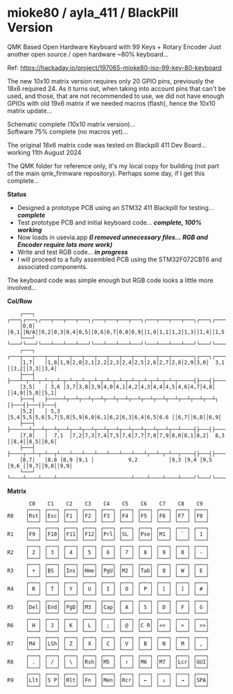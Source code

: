 # mioke80 / ayla_411 / BlackPill Version

QMK Based Open Hardware Keyboard with 99 Keys + Rotary Encoder
Just another open source / open hardware ~80% keyboard...

Ref: https://hackaday.io/project/197065-mioke80-iso-99-key-80-keyboard

The new 10x10 matrix version requires only 20 GPIO pins, previously the 18x6 required 24. As it turns out, when taking into account pins that can't be used, and those, that are not recommended to use, we did not have enough GPIOs with old 19x6 matrix if we needed macros (flash), hence the 10x10 matrix update...

Schematic complete (10x10 matrix version)...  
Software 75% complete (no macros yet)...  

The original 18x6 matrix code was tested on Blackpill 411 Dev Board... working 11th August 2024  

The QMK folder for reference only, it's my local copy for building (not part of the main qmk_firmware repository).
Perhaps some day, if I get this complete...  

**Status**
+ Designed a prototype PCB using an STM32 411 Blackpill for testing... ***complete***
+ Test prototype PCB and initial keyboard code... ***complete, 100% working***
+ Now loads in usevia.app ***(I removed unnecessary files... RGB and Encoder require lots more work)***
+ Write and test RGB code... ***in progress***
+ I will proceed to a fully assembled PCB using the STM32F072CBT6 and associated components.

The keyboard code was simple enough but RGB code looks a little more involved...  
  
**Col/Row**
```
    ┌───┐   ┌───┐┌───┐┌───┬───┬───┬───┐┌───┬───┬───┬───┐┌───┬───┬───┬───┐┌───┐┌───┐┌───┐
    │0,0│   │0,1││N/A││0,2│0,3│0,4│0,5││0,6│0,7│0,8│0,9││1,0│1,1│1,2│1,3││1,4││1,5││1,6│
    └───┘   └───┘└───┘└───┴───┴───┴───┘└───┴───┴───┴───┘└───┴───┴───┴───┘└───┘└───┘└───┘
    ┌───┐   ┌───┬───┬───┬───┬───┬───┬───┬───┬───┬───┬───┬───┬───┬───────┐┌───┐┌───┐┌───┐
    │1,7│   │1,8│1,9│2,0│2,1│2,2│2,3│2,4│2,5│2,6│2,7│2,8│2,9│3,0│  3,1  ││3,2││3,3││3,4│
    ├───┤   ├───┴─┬─┴─┬─┴─┬─┴─┬─┴─┬─┴─┬─┴─┬─┴─┬─┴─┬─┴─┬─┴─┬─┴─┬─┴─┬─────┤├───┤├───┤├───┤
    │3,5│   │ 3,6 │3,7│3,8│3,9│4,0│4,1│4,2│4,3│4,4│4,5│4,6│4,7│4,8│     ││4,9││5,0││5,1│
    ├───┤   ├─────┴┬──┴┬──┴┬──┴┬──┴┬──┴┬──┴┬──┴┬──┴┬──┴┬──┴┬──┴┬──┴┐    │├───┤├───┤├───┤
    │5,2│   │ 5,3  │5,4│5,5│5,6│5,7│5,8│5,9│6,0│6,1│6,2│6,3│6,4│6,5│6.6 ││6,7││6,8││6,9│
    ├───┤   ├──────┴┬──┴┬──┴┬──┴┬──┴┬──┴┬──┴┬──┴┬──┴┬──┴┬──┴┬──┴┬──┴────┤├───┤├───┤├───┤
    │7,0│   │  7,1  │7,2│7,3│7,4│7,5│7,6│7,7│7,8│7,9│8,0│8,1│8,2│  8,3  ││8,4││8,5││8,6│
    ├───┤   ├────┬──┴─┬─┴──┬┴───┴───┴───┴───┴───┴───┴───┴┬──┴─┬─┴──┬────┤├───┤├───┤├───┤
    │8,7│   │8.8 │8,9 │9,1 │           9,2          │9,3 │9,4 │9,5 │9,6 ││9,7││9,8││9,9│
    └───┘   └────┴────┴────┴────────────────────────┴────┴────┴────┴────┘└───┘└───┘└───┘
```
**Matrix**
```
       C0    C1    C2    C3    C4    C5    C6    C7    C8    C9
      ┌───┐ ┌───┐ ┌───┐ ┌───┐ ┌───┐ ┌───┐ ┌───┐ ┌───┐ ┌───┐ ┌───┐
R0    │Rst│ │Esc│ │F1 │ │F2 │ │F3 │ │F4 │ │F5 │ │F6 │ │F7 │ │F8 │
      └───┘ └───┘ └───┘ └───┘ └───┘ └───┘ └───┘ └───┘ └───┘ └───┘
      ┌───┐ ┌───┐ ┌───┐ ┌───┐ ┌───┐ ┌───┐ ┌───┐ ┌───┐ ┌───┐ ┌───┐
R1    │F9 │ │F10│ │F11│ │F12│ │Prl│ │SL │ │Pse│ │M1 │ │ ` │ │ 1 │
      └───┘ └───┘ └───┘ └───┘ └───┘ └───┘ └───┘ └───┘ └───┘ └───┘
      ┌───┐ ┌───┐ ┌───┐ ┌───┐ ┌───┐ ┌───┐ ┌───┐ ┌───┐ ┌───┐ ┌───┐
R2    │ 2 │ │ 3 │ │ 4 │ │ 5 │ │ 6 │ │ 7 │ │ 8 │ │ 9 │ │ 0 │ │ - │
      └───┘ └───┘ └───┘ └───┘ └───┘ └───┘ └───┘ └───┘ └───┘ └───┘
      ┌───┐ ┌───┐ ┌───┐ ┌───┐ ┌───┐ ┌───┐ ┌───┐ ┌───┐ ┌───┐ ┌───┐
R3    │ + │ │BS │ │Ins│ │Hme│ │PgU│ │M2 │ │Tab│ │ Q │ │ W │ │ E │
      └───┘ └───┘ └───┘ └───┘ └───┘ └───┘ └───┘ └───┘ └───┘ └───┘
      ┌───┐ ┌───┐ ┌───┐ ┌───┐ ┌───┐ ┌───┐ ┌───┐ ┌───┐ ┌───┐ ┌───┐
R4    │ R │ │ T │ │ Y │ │ U │ │ I │ │ O │ │ P │ │ [ │ │ ] │ │ # │
      └───┘ └───┘ └───┘ └───┘ └───┘ └───┘ └───┘ └───┘ └───┘ └───┘
      ┌───┐ ┌───┐ ┌───┐ ┌───┐ ┌───┐ ┌───┐ ┌───┐ ┌───┐ ┌───┐ ┌───┐
R5    │Del│ │End│ │PgD│ │M3 │ │Cap│ │ A │ │ S │ │ D │ │ F │ │ G │
      └───┘ └───┘ └───┘ └───┘ └───┘ └───┘ └───┘ └───┘ └───┘ └───┘
      ┌───┐ ┌───┐ ┌───┐ ┌───┐ ┌───┐ ┌───┐ ┌───┐ ┌───┐ ┌───┐ ┌───┐
R6    │ H │ │ J │ │ K │ │ L │ │ ; │ │ @ │ │C R│ │<< │ │ > │ │ >>│
      └───┘ └───┘ └───┘ └───┘ └───┘ └───┘ └───┘ └───┘ └───┘ └───┘
      ┌───┐ ┌───┐ ┌───┐ ┌───┐ ┌───┐ ┌───┐ ┌───┐ ┌───┐ ┌───┐ ┌───┐
R7    │M4 │ │LSh│ │ Z │ │ X │ │ C │ │ V │ │ B │ │ N │ │ M │ │ , │
      └───┘ └───┘ └───┘ └───┘ └───┘ └───┘ └───┘ └───┘ └───┘ └───┘
      ┌───┐ ┌───┐ ┌───┐ ┌───┐ ┌───┐ ┌───┐ ┌───┐ ┌───┐ ┌───┐ ┌───┐
R8    │ . │ │ / │ │ \ │ │Rsh│ │M5 │ │ ↑ │ │M6 │ │M7 │ │Lcr│ │GUI│
      └───┘ └───┘ └───┘ └───┘ └───┘ └───┘ └───┘ └───┘ └───┘ └───┘
      ┌───┐ ┌───┐ ┌───┐ ┌───┐ ┌───┐ ┌───┐ ┌───┐ ┌───┐ ┌───┐ ┌───┐
R9    │Llt│ │S P│ │Rlt│ │Fn │ │Men│ │Rcr│ │ ← │ │ ↓ │ │ → │ │SPA│
      └───┘ └───┘ └───┘ └───┘ └───┘ └───┘ └───┘ └───┘ └───┘ └───┘
```
